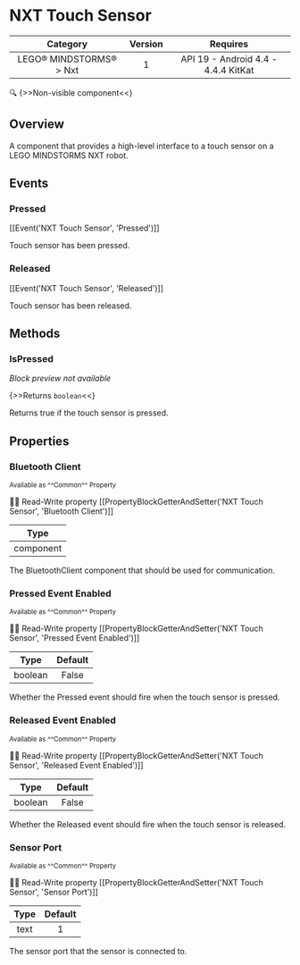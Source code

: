 # NXT Touch Sensor

| Category | Version | Requires |
|:--------:|:-------:|:--------:|
|LEGO® MINDSTORMS® > Nxt|1|API 19 - Android 4.4 - 4.4.4 KitKat|

:mag: {>>Non-visible component<<}

## Overview

A component that provides a high-level interface to a touch sensor on a LEGO MINDSTORMS NXT robot.

## Events

### Pressed

[[Event('NXT Touch Sensor', 'Pressed')]]

Touch sensor has been pressed.

### Released

[[Event('NXT Touch Sensor', 'Released')]]

Touch sensor has been released.

## Methods

### IsPressed

_Block preview not available_

{>>Returns `boolean`<<}

Returns true if the touch sensor is pressed.

## Properties

### Bluetooth Client

<small>Available as ^^Common^^ Property</small>

:eyes::pencil: Read-Write property
[[PropertyBlockGetterAndSetter('NXT Touch Sensor', 'Bluetooth Client')]]

| Type |
|:----:|
|component|

The BluetoothClient component that should be used for communication.

### Pressed Event Enabled

<small>Available as ^^Common^^ Property</small>

:eyes::pencil: Read-Write property
[[PropertyBlockGetterAndSetter('NXT Touch Sensor', 'Pressed Event Enabled')]]

| Type | Default |
|:----:|:-------:|
|boolean|False|

Whether the Pressed event should fire when the touch sensor is pressed.

### Released Event Enabled

<small>Available as ^^Common^^ Property</small>

:eyes::pencil: Read-Write property
[[PropertyBlockGetterAndSetter('NXT Touch Sensor', 'Released Event Enabled')]]

| Type | Default |
|:----:|:-------:|
|boolean|False|

Whether the Released event should fire when the touch sensor is released.

### Sensor Port

<small>Available as ^^Common^^ Property</small>

:eyes::pencil: Read-Write property
[[PropertyBlockGetterAndSetter('NXT Touch Sensor', 'Sensor Port')]]

| Type | Default |
|:----:|:-------:|
|text|1|

The sensor port that the sensor is connected to.
